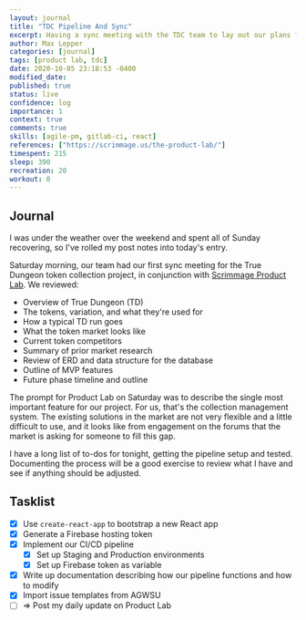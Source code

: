 ```yaml
---
layout: journal
title: "TDC Pipeline And Sync"
excerpt: Having a sync meeting with the TDC team to lay out our plans for the month and future, and setting up our CI pipeline.
author: Max Lepper
categories: [journal]
tags: [product lab, tdc]
date: 2020-10-05 23:18:53 -0400
modified_date:
published: true
status: live
confidence: log
importance: 1
context: true
comments: true
skills: [agile-pm, gitlab-ci, react]
references: ["https://scrimmage.us/the-product-lab/"]
timespent: 215
sleep: 390
recreation: 20
workout: 0
---
```


## Journal

I was under the weather over the weekend and spent all of Sunday recovering, so I've rolled my post notes into today's entry.

Saturday morning, our team had our first sync meeting for the True Dungeon token collection project, in conjunction with [Scrimmage Product Lab]({{page.references[0]}}). We reviewed:

- Overview of True Dungeon (TD)
- The tokens, variation, and what they're used for
- How a typical TD run goes
- What the token market looks like
- Current token competitors
- Summary of prior market research
- Review of ERD and data structure for the database
- Outline of MVP features
- Future phase timeline and outline

The prompt for Product Lab on Saturday was to describe the single most important feature for our project. For us, that's the collection management system. The existing solutions in the market are not very flexible and a little difficult to use, and it looks like from engagement on the forums that the market is asking for someone to fill this gap.

I have a long list of to-dos for tonight, getting the pipeline setup and tested. Documenting the process will be a good exercise to review what I have and see if anything should be adjusted.

## Tasklist

- [x] Use `create-react-app` to bootstrap a new React app
- [x] Generate a Firebase hosting token
- [x] Implement our CI/CD pipeline
  - [x] Set up Staging and Production environments
  - [x] Set up Firebase token as variable
- [x] Write up documentation describing how our pipeline functions and how to modify
- [x] Import issue templates from AGWSU
- [ ] <span title="Task to be added to next entry">=></span> Post my daily update on Product Lab